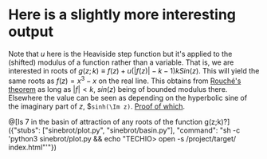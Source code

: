 # Here is a slightly more interesting output
Note that $`u`$ here is the Heaviside step function but it's applied to the (shifted) modulus of a function rather than a variable.  That is, we are interested in roots of $`g(z;k) \equiv f(z)+u(|f(z)|-k-1) k Sin(z)`$. This will yield the same roots as $`f(z)=x^3-x`$ on the real line. This obtains from [Rouché's theorem](https://en.wikipedia.org/wiki/Rouch%C3%A9%27s_theorem) as long as $`|f| < k`$, $`sin(z)`$ being of bounded modulus there.
Elsewhere the value can be seen as depending on the hyperbolic sine of the imaginary part of $`z`$, $`sinh(\Im z)`.  [Proof of which](https://proofwiki.org/wiki/Modulus_of_Sine_of_Complex_Number).  

@[Is 7 in the basin of attraction of any roots of the function g(z;k)?]({"stubs": ["sinebrot/plot.py", "sinebrot/basin.py"], "command": "sh -c 'python3 sinebrot/plot.py && echo \"TECHIO> open -s /project/target/ index.html\"'"})
